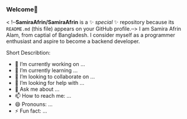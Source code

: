 ### Welcome👋


< !╌**SamiraAfrin/SamiraAfrin** is a ✨ _special_ ✨ repository because its `README.md` (this file) appears on your GitHub profile.╌>
I am Samira Afrin Alam, from captial of Bangladesh. I consider myself as a programmer enthusiast and aspire to become a backend developer.

Short Describtion:

- 🔭 I’m currently working on ...
- 🌱 I’m currently learning ...
- 👯 I’m looking to collaborate on ...
- 🤔 I’m looking for help with ...
- 💬 Ask me about ...
- 📫 How to reach me: ...
- 😄 Pronouns: ...
- ⚡ Fun fact: ...

